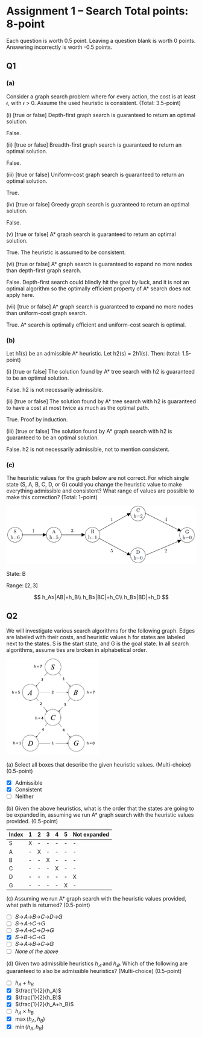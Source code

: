 # Assignment 1 – Search Total points: 8-point

Each question is worth 0.5 point. Leaving a question blank is worth 0 points.
Answering incorrectly is worth -0.5 points.

## Q1

### (a)

Consider a graph search problem where for every action, the cost is at
least 𝜖, with 𝜖 > 0. Assume the used heuristic is consistent. (Total: 3.5-point)

(i) [true or false] Depth-first graph search is guaranteed to return an optimal
solution.

False.

(ii) [true or false] Breadth-first graph search is guaranteed to return an
optimal solution.

False.

(iii) [true or false] Uniform-cost graph search is guaranteed to return an
optimal solution.

True.

(iv) [true or false] Greedy graph search is guaranteed to return an optimal
solution.

False.

(v) [true or false] A* graph search is guaranteed to return an optimal solution.

True. The heuristic is assumed to be consistent.

(vi) [true or false] A* graph search is guaranteed to expand no more nodes than
depth-first graph search.

False. Depth-first search could blindly hit the goal by luck, and it is not an
optimal algorithm so the optimally efficient property of A* search does not
apply here.

(vii) [true or false] A* graph search is guaranteed to expand no more nodes
than uniform-cost graph search.

True. A* search is optimally efficient and uniform-cost search is optimal.

### (b)

Let h1(s) be an admissible A* heuristic. Let h2(s) = 2h1(s). Then:
(total: 1.5-point)

(i) [true or false] The solution found by A* tree search with h2 is guaranteed
to be an optimal solution.

False. h2 is not necessarily admissible.

(ii) [true or false] The solution found by A* tree search with h2 is
guaranteed to have a cost at most
twice as much as the optimal path.

True. Proof by induction.

(iii) [true or false] The solution found by A* graph search with h2 is
guaranteed to be an optimal solution.

False. h2 is not necessarily admissible, not to mention consistent.

### (c\)

The heuristic values for the graph below are not correct. For which single
state (S, A, B, C, D, or G) could you
change the heuristic value to make everything admissible and consistent? What
range of values are possible to
make this correction? (Total: 1-point)

![graph](HW1_Q1_c.png)

State: B

Range: $[2,3]$

$$
h_A≤|AB|+h_B\\
h_B≤|BC|+h_C\\
h_B≤|BD|+h_D
$$

## Q2

We will investigate various search algorithms for the following graph. Edges
are labeled with their costs,
and heuristic values h for states are labeled next to the states. S is the
start state, and G is the goal state. In all
search algorithms, assume ties are broken in alphabetical order.

<img alt="graph" height="256rem" src="HW1_Q2.jpg" />

(a) Select all boxes that describe the given heuristic values. (Multi-choice)
(0.5-point)

- [x] Admissible
- [x] Consistent
- [ ] Neither

(b) Given the above heuristics, what is the order that the states are going to
be expanded in, assuming
we run A* graph search with the heuristic values provided. (0.5-point)

Index|1|2|3|4|5|Not expanded
-|-|-|-|-|-|-
S|X|-|-|-|-|-
A|-|X|-|-|-|-
B|-|-|X|-|-|-
C|-|-|-|X|-|-
D|-|-|-|-|-|X
G|-|-|-|-|X|-

(c\) Assuming we run A* graph search with the heuristic values provided, what
path is returned? (0.5-point)

- [ ] 𝑆→𝐴→𝐵→𝐶→𝐷→𝐺
- [ ] 𝑆→𝐴→𝐶→𝐺
- [ ] 𝑆→𝐴→𝐶→𝐷→𝐺
- [x] 𝑆→𝐵→𝐶→𝐺
- [ ] 𝑆→𝐴→𝐵→𝐶→𝐺
- [ ] 𝑁𝑜𝑛𝑒 𝑜𝑓 𝑡ℎ𝑒 𝑎𝑏𝑜𝑣𝑒

(d) Given two admissible heuristics $h_𝐴$ and $h_𝐵$. Which of the
following are guaranteed to also be
admissible heuristics? (Multi-choice) (0.5-point)

- [ ] $h_A+h_B$
- [x] $\frac{1}{2}(h_A)$
- [x] $\frac{1}{2}(h_B)$
- [x] $\frac{1}{2}(h_A+h_B)$
- [ ] $h_A\times h_B$
- [x] $\max(h_A,h_B)$
- [x] $\min(h_A,h_B)$
